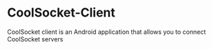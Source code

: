 # CoolSocket-Client
CoolSocket client is an Android application that allows you to connect CoolSocket servers
